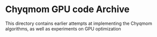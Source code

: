 Chyqmom GPU code Archive
========================

This directory contains earlier attempts at implementing the Chyqmom algorithms,
as well as experiments on GPU optimization 